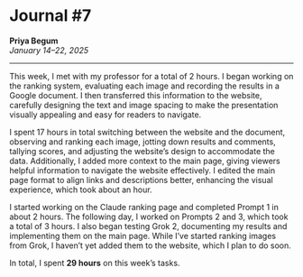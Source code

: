 # Journal #7

**Priya Begum**  
*January 14–22, 2025*

---

This week, I met with my professor for a total of 2 hours. I began working on the ranking system, evaluating each image and recording the results in a Google document. I then transferred this information to the website, carefully designing the text and image spacing to make the presentation visually appealing and easy for readers to navigate.

I spent 17 hours in total switching between the website and the document, observing and ranking each image, jotting down results and comments, tallying scores, and adjusting the website’s design to accommodate the data. Additionally, I added more context to the main page, giving viewers helpful information to navigate the website effectively. I edited the main page format to align links and descriptions better, enhancing the visual experience, which took about an hour.

I started working on the Claude ranking page and completed Prompt 1 in about 2 hours. The following day, I worked on Prompts 2 and 3, which took a total of 3 hours. I also began testing Grok 2, documenting my results and implementing them on the main page. While I’ve started ranking images from Grok, I haven’t yet added them to the website, which I plan to do soon.

In total, I spent **29 hours** on this week’s tasks.
